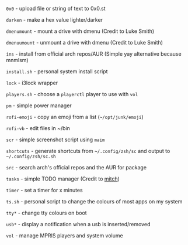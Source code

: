 `0x0` - upload file or string of text to 0x0.st

`darken` - make a hex value lighter/darker

`dmenumount` - mount a drive with dmenu (Credit to Luke Smith)

`dmenuumount` - unmount a drive with dmenu (Credit to Luke Smith)

`ins` - install from official arch repos/AUR (Simple yay alternative because mnmlsm)

`install.sh` - personal system install script

`lock` - i3lock wrapper

`players.sh` - choose a `playerctl` player to use with `vol`

`pm` - simple power manager

`rofi-emoji` - copy an emoji from a list (`~/opt/junk/emoji`)

`rofi-vb` - edit files in ~/bin

`scr` - simple screenshot script using `maim`

`shortcuts` - generate shortcuts from `~/.config/zsh/sc` and output to `~/.config/zsh/sc.sh`

`src` - search arch's official repos and the AUR for package

`tasks` - simple TODO manager (Credit to [mitch](http://github.com/mitchweaver/bin))

`timer` - set a timer for x minutes

`ts.sh` - personal script to change the colours of most apps on my system

`tty*` - change tty colours on boot

`usb*` - display a notification when a usb is inserted/removed

`vol` - manage MPRIS players and system volume
